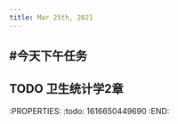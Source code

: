 ```yaml
---
title: Mar 25th, 2021
---
```


## #今天下午任务
## TODO 卫生统计学2章
:PROPERTIES:
:todo: 1616650449690
:END:
##
